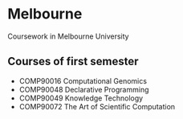 # Melbourne
Coursework in Melbourne University

## Courses of first semester
* COMP90016 Computational Genomics
* COMP90048 Declarative Programming
* COMP90049 Knowledge Technology
* COMP90072 The Art of Scientific Computation
